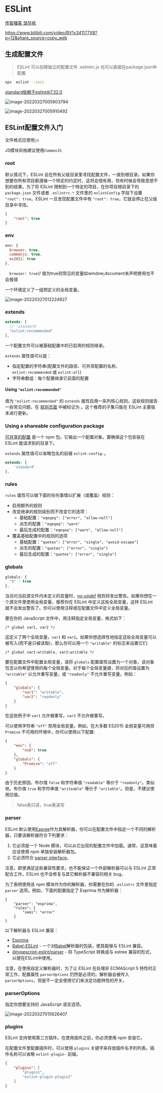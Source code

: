 # ESLint 

[传智播客 邹华栋](http://t.csdn.cn/hMWyT)

https://www.bilibili.com/video/BV1x341177X8?p=12&share_source=copy_web

## 生成配置文件

> ESLint 可以创建独立的配置文件 .eslintrc.js  也可以直接在package.json中配置

```bash
npx  eslint --init
```

standard依赖于eslint@7.32.0

![image-20220327005903794](eslint.assets/image-20220327005903794.png)

![image-20220327005910492](eslint.assets/image-20220327005910492.png)

## ESLint配置文件入门

文件格式应使用`js`

JS模块风格建议使用`CommonJS`



### root

默认情况下，ESLint 会在所有父级目录里寻找配置文件，一直到根目录。如果你想要你所有项目都遵循一个特定的约定时，这将会很有用，但有时候会导致意想不到的结果。为了将 ESLint 限制到一个特定的项目，在你项目根目录下的 `package.json` 文件或者 `.eslintrc.*` 文件里的 `eslintConfig` 字段下设置 `"root": true`。ESLint 一旦发现配置文件中有 `"root": true`，它就会停止在父级目录中寻找。

```json
{
    "root": true
}
```

### env

```js
env: {
  browser: true,
  commonjs: true,
  es2021: true
},
```

`  browser: true`// 值为true则常见的变量如window,document未声明使用也不会报错

一个环境定义了一组预定义的全局变量。

![image-20220327012224827](eslint.assets/image-20220327012224827.png)

### extends

```js
extends: [
  // 'standard'
  "eslint:recommended"
],
```

一个配置文件可以被基础配置中的已启用的规则继承。

`extends` 属性值可以是：

- 指定配置的字符串(配置文件的路径、可共享配置的名称、`eslint:recommended` 或 `eslint:all`)
- 字符串数组：每个配置继承它前面的配置

#### Using `"eslint:recommended"`

值为 `"eslint:recommended"` 的 `extends` 属性启用一系列核心规则，这些规则报告一些常见问题，在 [规则页面](https://eslint.bootcss.com/docs/rules/) 中被标记为 。这个推荐的子集只能在 ESLint 主要版本进行更新。

### Using a shareable configuration package

[可共享的配置](https://eslint.bootcss.com/docs/developer-guide/shareable-configs) 是一个 npm 包，它输出一个配置对象。要确保这个包安装在 ESLint 能请求到的目录下。

`extends` 属性值可以省略包名的前缀 `eslint-config-`。

```js
extends: [
	'standard'
],
```

### rules

`rules` 属性可以做下面的任何事情以扩展（或覆盖）规则：

- 启用额外的规则
- 改变继承的规则级别而不改变它的选项：
  - 基础配置：`"eqeqeq": ["error", "allow-null"]`
  - 派生的配置：`"eqeqeq": "warn"`
  - 最后生成的配置：`"eqeqeq": ["warn", "allow-null"]`
- 覆盖基础配置中的规则的选项
  - 基础配置：`"quotes": ["error", "single", "avoid-escape"]`
  - 派生的配置：`"quotes": ["error", "single"]`
  - 最后生成的配置：`"quotes": ["error", "single"]`

### globals

```js
globals: {
  "$" : true
},
```

当访问当前源文件内未定义的变量时，[no-undef](https://eslint.bootcss.com/docs/rules/no-undef) 规则将发出警告。如果你想在一个源文件里使用全局变量，推荐你在 ESLint 中定义这些全局变量，这样 ESLint 就不会发出警告了。你可以使用注释或在配置文件中定义全局变量。

要在你的 JavaScript 文件中，用注释指定全局变量，格式如下：

```
/* global var1, var2 */
```

这定义了两个全局变量，`var1` 和 `var2`。如果你想选择性地指定这些全局变量可以被写入(而不是只被读取)，那么你可以用一个 `"writable"` 的标志来设置它们:

```
/* global var1:writable, var2:writable */
```

要在配置文件中配置全局变量，请将 `globals` 配置属性设置为一个对象，该对象包含以你希望使用的每个全局变量。对于每个全局变量键，将对应的值设置为 `"writable"` 以允许重写变量，或 `"readonly"` 不允许重写变量。例如：

```JSON
{
    "globals": {
        "var1": "writable",
        "var2": "readonly"
    }
}
```

在这些例子中 `var1` 允许被重写，`var2` 不允许被重写。

可以使用字符串 `"off"` 禁用全局变量。例如，在大多数 ES2015 全局变量可用但 `Promise` 不可用的环境中，你可以使用以下配置:

```JSON
{
    "env": {
        "es6": true
    },
    "globals": {
        "Promise": "off"
    }
}
```

由于历史原因，布尔值 `false` 和字符串值 `"readable"` 等价于 `"readonly"`。类似地，布尔值 `true` 和字符串值 `"writeable"` 等价于 `"writable"`。但是，不建议使用旧值。

> false表只读，true表读写

### parser

ESLint 默认使用[Espree](https://github.com/eslint/espree)作为其解析器，你可以在配置文件中指定一个不同的解析器，只要该解析器符合下列要求：

1. 它必须是一个 Node 模块，可以从它出现的配置文件中加载。通常，这意味着应该使用 npm 单独安装解析器包。
2. 它必须符合 [parser interface](https://eslint.bootcss.com/docs/developer-guide/working-with-plugins#working-with-custom-parsers)。

注意，即使满足这些兼容性要求，也不能保证一个外部解析器可以与 ESLint 正常配合工作，ESLint 也不会修复与其它解析器不兼容的相关 bug。

为了表明使用该 npm 模块作为你的解析器，你需要在你的 `.eslintrc` 文件里指定 `parser` 选项。例如，下面的配置指定了 Esprima 作为解析器：

```
{
    "parser": "esprima",
    "rules": {
        "semi": "error"
    }
}
```

以下解析器与 ESLint 兼容：

- [Esprima](https://www.npmjs.com/package/esprima)
- [Babel-ESLint](https://www.npmjs.com/package/babel-eslint) - 一个对[Babel](https://babeljs.io/)解析器的包装，使其能够与 ESLint 兼容。
- [@typescript-eslint/parser](https://www.npmjs.com/package/@typescript-eslint/parser) - 将 TypeScript 转换成与 estree 兼容的形式，以便在ESLint中使用。

注意，在使用自定义解析器时，为了让 ESLint 在处理非 ECMAScript 5 特性时正常工作，配置属性 `parserOptions` 仍然是必须的。解析器会被传入 `parserOptions`，但是不一定会使用它们来决定功能特性的开关。

### parserOptions

指定你想要支持的 JavaScript 语言选项。

![image-20220327015626407](eslint.assets/image-20220327015626407.png)

### plugins

ESLint 支持使用第三方插件。在使用插件之前，你必须使用 npm 安装它。

在配置文件里配置插件时，可以使用 `plugins` 关键字来存放插件名字的列表。插件名称可以省略 `eslint-plugin-` 前缀。

```json
{
    "plugins": [
        "plugin1",
        "eslint-plugin-plugin2"
    ]
}
```